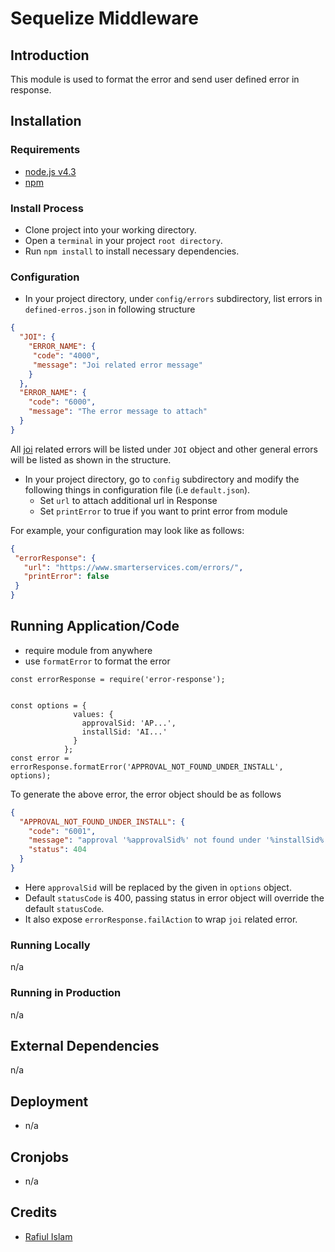 # Sequelize Middleware

## Introduction

This module is used to format the error and send user defined error in response.

## Installation

### Requirements

* [node.js v4.3](https://nodejs.org/en/blog/release/v4.3.0/)
* [npm](https://www.npmjs.com/)

### Install Process

* Clone project into your working directory.
* Open a `terminal` in your project `root directory`.
* Run `npm install` to install necessary dependencies.


### Configuration

* In your project directory, under `config/errors` subdirectory, list errors in `defined-erros.json` in following structure
```JSON
{
  "JOI": {
    "ERROR_NAME": {
     "code": "4000",
     "message": "Joi related error message"
    }
  },
  "ERROR_NAME": {
    "code": "6000",
    "message": "The error message to attach"
  }
}
```
All [joi](https://github.com/hapijs/joi/blob/v9.1.1/API.md) related errors will be listed under `JOI` object and other general errors will be listed as shown in the structure.
* In your project directory, go to `config` subdirectory and modify the following things in configuration file (i.e `default.json`).
  * Set `url` to attach additional url in Response
  * Set `printError` to true if you want to print error from module

 For example, your configuration may look like as follows:
 ```JSON
{
  "errorResponse": {
    "url": "https://www.smarterservices.com/errors/",
    "printError": false
  }
}
```

## Running Application/Code

* require module from anywhere
* use `formatError` to format the error
```
const errorResponse = require('error-response');


const options = {
              values: {
                approvalSid: 'AP...',
                installSid: 'AI...'
              }
            };
const error = errorResponse.formatError('APPROVAL_NOT_FOUND_UNDER_INSTALL', options);
```

To generate the above error, the error object should be as follows
```JSON
{
  "APPROVAL_NOT_FOUND_UNDER_INSTALL": {
    "code": "6001",
    "message": "approval '%approvalSid%' not found under '%installSid%'",
    "status": 404
  }
}
```

* Here `approvalSid` will be replaced by the given in `options` object.
* Default `statusCode` is 400, passing status in error object will override the default `statusCode`.
* It also expose `errorResponse.failAction` to wrap `joi` related error.

### Running Locally

n/a
### Running in Production
n/a



## External Dependencies

n/a

## Deployment

* n/a

## Cronjobs

* n/a

## Credits

* [Rafiul Islam](https://github.com/rafiulenosisbd)
